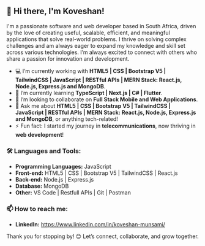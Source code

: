 
## 👋 Hi there, I'm Koveshan!

I'm a passionate software and web developer based in South Africa, driven by the love of creating useful, scalable, efficient, and meaningful applications that solve real-world problems. I thrive on solving complex challenges and am always eager to expand my knowledge and skill set across various technologies. I’m always excited to connect with others who share a passion for innovation and development.

- 💻 I’m currently working with **HTML5 | CSS | Bootstrap V5 | TailwindCSS | JavaScript | RESTful APIs | MERN Stack: React.js, Node.js, Express.js and MongoDB**.
- 🌱 I’m currently learning **TypeScript | Next.js | C# | Flutter**.
- 👯 I’m looking to collaborate on **Full Stack Mobile and Web Applications**.
- 💬 Ask me about **HTML5 | CSS | Bootstrap V5 | TailwindCSS | JavaScript | RESTful APIs | MERN Stack: React.js, Node.js, Express.js and MongoDB**, or anything tech-related!
- ⚡ Fun fact: I started my journey in **telecommunications**, now thriving in **web development**!

 ### 🛠️ Languages and Tools:
 - **Programming Languages:** JavaScript
 - **Front-end:** HTML5 | CSS | Bootstrap V5 | TailwindCSS | React.js
 - **Back-end:** Node.js | Express.js
 - **Database:** MongoDB
 - **Other:** VS Code | Restfull APIs | Git | Postman 

 ### 📫 How to reach me:
 - **LinkedIn:** https://www.linkedin.com/in/koveshan-munsami/

Thank you for stopping by! 😊 Let’s connect, collaborate, and grow together.

